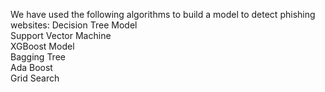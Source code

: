  We have used the following algorithms to build a model to detect phishing websites:
 Decision Tree Model  
 Support Vector Machine  
 XGBoost Model  
 Bagging Tree  
 Ada Boost  
 Grid Search
